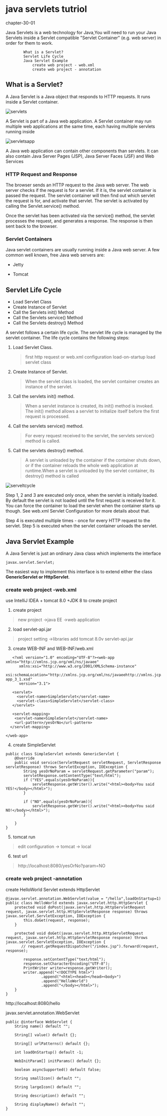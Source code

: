 # java servlets tutriol

chapter-30-01

Java Servlets is a web technology for Java,You will need to run your Java Servlets inside a Servlet compatible "Servlet Container" (e.g. web server) in order for them to work.

```
        What is a Servlet?
        Servlet Life Cycle
        Java Servlet Example
            create web project - web.xml
            create web project - annotation
```

## What is a Servlet?

A Java Servlet is a Java object that responds to HTTP requests. It runs inside a Servlet container.

![servlets](servlets.png)

A Servlet is part of a Java web application. A Servlet container may run multiple web applications at the same time, each having multiple servlets running inside

![servletsapp](servletsapp.png)

A Java web application can contain other components than servlets. It can also contain Java Server Pages (JSP), Java Server Faces (JSF) and Web Services

### HTTP Request and Response

The browser sends an HTTP request to the Java web server. The web server checks if the request is for a servlet. If it is, the servlet container is passed the request. The servlet container will then find out which servlet the request is for, and activate that servlet. The servlet is activated by calling the Servlet.service() method.

Once the servlet has been activated via the service() method, the servlet processes the request, and generates a response. The response is then sent back to the browser.

### Servlet Containers

Java servlet containers are usually running inside a Java web server. A few common well known, free Java web servers are:

- Jetty

- Tomcat

## Servlet Life Cycle

- Load Servlet Class
- Create Instance of Servlet
- Call the Servlets init() Method
- Call the Servlets service() Method
- Call the Servlets destroy() Method

A servlet follows a certain life cycle. The servlet life cycle is managed by the servlet container. The life cycle contains the following steps:

1. Load Servlet Class.

   > first http request or web.xml configuration load-on-startup load servlet class
2. Create Instance of Servlet.

   > When the servlet class is loaded, the servlet container creates an instance of the servlet.
3. Call the servlets init() method.

   > When a servlet instance is created, its init() method is invoked. The init() method allows a servlet to initialize itself before the first request is processed.
4. Call the servlets service() method.

   > For every request received to the servlet, the servlets service() method is called. 
5. Call the servlets destroy() method.

   > A servlet is unloaded by the container if the container shuts down, or if the container reloads the whole web application at runtime.When a servlet is unloaded by the servlet container, its destroy() method is called

![serveltcycle](servletCycle.png)

Step 1, 2 and 3 are executed only once, when the servlet is initially loaded. By default the servlet is not loaded until the first request is received for it. You can force the container to load the servlet when the container starts up though. See web.xml Servlet Configuration for more details about that.

Step 4 is executed multiple times - once for every HTTP request to the servlet.
Step 5 is executed when the servlet container unloads the servlet.

## Java Servlet Example

A Java Servlet is just an ordinary Java class which implements the interface

`javax.servlet.Servlet;`

The easiest way to implement this interface is to extend either the class **GenericServlet or HttpServlet**.

### create web project -web.xml

use IntelliJ IDEA + tomcat 8.0 +JDK 8 to create project

1. create project 

> new project ->java EE ->web application 

2. load servlet-api.jar 

> project setting ->libraries add tomcat 8.0v servlet-api.jar

3. create WEB-INF and WEB-INF/web.xml

```
   <?xml version="1.0" encoding="UTF-8"?><web-app xmlns="http://xmlns.jcp.org/xml/ns/javaee"
      xmlns:xsi="http://www.w3.org/2001/XMLSchema-instance"
      xsi:schemaLocation="http://xmlns.jcp.org/xml/ns/javaeehttp://xmlns.jcp.org/xml/ns/javaee/web-app_3_1.xsd"
      version="3.1">

   <servlet>
     <servlet-name>SimpleServlet</servlet-name>
     <servlet-class>SimpleServlet</servlet-class>
   </servlet>

   <servlet-mapping>
    <servlet-name>SimpleServlet</servlet-name>
    <url-pattern>/yesOrNo</url-pattern>
  </servlet-mapping>

</web-app>
```

4. create SimpleServlet

```
public class SimpleServlet extends GenericServlet {
    @Override
    public void service(ServletRequest servletRequest, ServletResponse servletResponse) throws ServletException, IOException {
        String yesOrNoParam = servletRequest.getParameter("param");
        servletResponse.setContentType("text/html");
        if ("YES".equals(yesOrNoParam)){
            servletResponse.getWriter().write("<html><body>You said YES!</body></html>");
        }

        if ("NO".equals(yesOrNoParam)){
            servletResponse.getWriter().write("<html><body>You said NO!</body></html>");
        }

    }
}
```

5. tomcat run 

> edit configuration -> tomcat -> local

6. test url

> http://localhost:8080/yesOrNo?param=NO

### create web project -annotation

create HelloWorld Servlet extends HttpServlet

```
@javax.servlet.annotation.WebServlet(value = "/hello",loadOnStartup=1)
public class HelloWorld extends javax.servlet.http.HttpServlet {
    protected void doPost(javax.servlet.http.HttpServletRequest request, javax.servlet.http.HttpServletResponse response) throws javax.servlet.ServletException, IOException {
        this.doGet(request, response);
    }

    protected void doGet(javax.servlet.http.HttpServletRequest request, javax.servlet.http.HttpServletResponse response) throws javax.servlet.ServletException, IOException {
       // request.getRequestDispatcher("/index.jsp").forward(request, response);

        response.setContentType("text/html");
        response.setCharacterEncoding("UTF-8");
        PrintWriter writer=response.getWriter();
        writer.append("<!DOCTYPE html>")
                .append("<html><head></head><body>")
                .append("HelloWorld")
                .append("</body></html>");
    }
}
```

http://localhost:8080/hello

javax.servlet.annotation.WebServlet

```
public @interface WebServlet {
    String name() default "";

    String[] value() default {};

    String[] urlPatterns() default {};

    int loadOnStartup() default -1;

    WebInitParam[] initParams() default {};

    boolean asyncSupported() default false;

    String smallIcon() default "";

    String largeIcon() default "";

    String description() default "";

    String displayName() default "";
}
```
